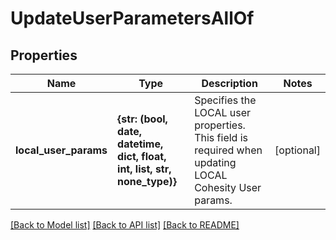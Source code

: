 # UpdateUserParametersAllOf


## Properties
Name | Type | Description | Notes
------------ | ------------- | ------------- | -------------
**local_user_params** | **{str: (bool, date, datetime, dict, float, int, list, str, none_type)}** | Specifies the LOCAL user properties. This field is required when updating LOCAL Cohesity User params. | [optional] 

[[Back to Model list]](../README.md#documentation-for-models) [[Back to API list]](../README.md#documentation-for-api-endpoints) [[Back to README]](../README.md)


